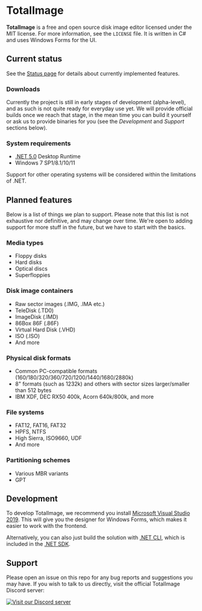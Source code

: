 # TotalImage
**TotalImage** is a free and open source disk image editor licensed under the MIT license. For more information, see the `LICENSE` file. It is written in C# and uses Windows Forms for the UI.

## Current status
See the [Status page](https://github.com/TotalImage/TotalImage/blob/master/Docs/status.md) for details about currently implemented features.

### Downloads
Currently the project is still in early stages of development (alpha-level), and as such is not quite ready for everyday use yet. We will provide official builds once we reach that stage, in the mean time you can build it yourself or ask us to provide binaries for you (see the *Development* and *Support* sections below).

### System requirements
* [.NET 5.0](https://dotnet.microsoft.com/download/dotnet/5.0) Desktop Runtime
* Windows 7 SP1/8.1/10/11

Support for other operating systems will be considered within the limitations of .NET.

## Planned features
Below is a list of things we plan to support. Please note that this list is not exhaustive nor definitive, and may change over time. We're open to adding support for more stuff in the future, but we have to start with the basics.

### Media types
* Floppy disks
* Hard disks
* Optical discs
* Superfloppies

### Disk image containers
* Raw sector images (.IMG, .IMA etc.)
* TeleDisk (.TD0)
* ImageDisk (.IMD)
* 86Box 86F (.86F)
* Virtual Hard Disk (.VHD)
* ISO (.ISO)
* And more

### Physical disk formats
* Common PC-compatible formats (160/180/320/360/720/1200/1440/1680/2880k)
* 8" formats (such as 1232k) and others with sector sizes larger/smaller than 512 bytes
* IBM XDF, DEC RX50 400k, Acorn 640k/800k, and more

### File systems
* FAT12, FAT16, FAT32
* HPFS, NTFS
* High Sierra, ISO9660, UDF
* And more

### Partitioning schemes
* Various MBR variants
* GPT

## Development
To develop TotalImage, we recommend you install [Microsoft Visual Studio 2019](https://visualstudio.microsoft.com/vs/). This will give you the designer for Windows Forms, which makes it easier to work with the frontend.

Alternatively, you can also just build the solution with [.NET CLI](https://docs.microsoft.com/en-us/dotnet/core/tools/), which is included in the [.NET SDK](https://dotnet.microsoft.com/download/dotnet/5.0).

## Support
Please open an issue on this repo for any bug reports and suggestions you may have. If you wish to talk to us directly, visit the official TotalImage Discord server:

[![Visit our Discord server](https://discordapp.com/api/guilds/822572019304103937/embed.png)](https://discord.gg/htph4vsuzB)
